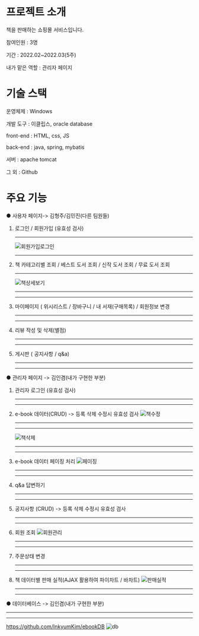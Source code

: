 # 프로젝트 소개
책을 판매하는 쇼핑몰 서비스입니다. 

참여인원 : 3명 

기간 : 2022.02~2022.03(5주) 

내가 맡은 역할 : 관리자 페이지 


# 기술 스택
운영체제 : Windows 

개발 도구 : 이클립스, oracle database 

front-end : HTML, css, JS 

back-end : java, spring, mybatis 

서버 : apache tomcat 

그 외 : Github



# 주요 기능
●  사용자 페이지-> 김형주/김민진(다른 팀원들)
  1) 로그인 / 회원가입 (유효성 검사)<hr>![회원가입로그인](https://user-images.githubusercontent.com/98381560/162413585-bbc13ab4-1271-4f78-b57a-514057e9bd3e.gif)<hr> 
  2) 책 카테고리별 조회 / 베스트 도서 조회 / 신작 도서 조회 / 무료 도서 조회<hr>
  ![책상세보기](https://user-images.githubusercontent.com/98381560/162413493-a7f9e5a8-f50d-4e92-9358-a570622462ec.gif)<hr><hr>
  3) 마이페이지 ( 위시리스트 / 장바구니 / 내 서재(구매목록) / 회원정보 변경<hr><hr>
  4) 리뷰 작성 및 삭제(별점)<hr><hr>
  5) 게시판 ( 공지사항 / q&a)<hr><hr>





●  관리자 페이지 -> 김인겸(내가 구현한 부분)
  1) 관리자 로그인 (유효성 검사)<hr><hr>
  2) e-book 데이터(CRUD) -> 등록 삭제 수정시 유효성 검사 ![책수정](https://user-images.githubusercontent.com/98381560/162413544-e28ff619-79fc-4f45-80dd-da636ed4d7a1.gif)<hr><hr>
   ![책삭제](https://user-images.githubusercontent.com/98381560/162413472-36167121-8537-44e4-a7e7-6a6d345ecee6.gif)<hr><hr>
  3) e-book 데이터 페이징 처리 ![페이징](https://user-images.githubusercontent.com/98381560/162413578-a40a9c7d-3975-4757-be5c-4013f3f5e23a.gif)<hr><hr>
  4) q&a 답변하기<hr><hr>
  5) 공지사항 (CRUD) -> 등록 삭제 수정시 유효성 검사<hr><hr>
  6) 회원 조회  ![회원관리](https://user-images.githubusercontent.com/98381560/162413602-ad625178-4954-497b-aad9-6ff92121526b.gif)<hr><hr>
  7) 주문상태 변경<hr><hr>
  8) 책 데이터별 판매 실적(AJAX 활용하여 파이차트 / 바차트) ![판매실적](https://user-images.githubusercontent.com/98381560/162413567-1107403d-3452-4bae-af86-c346cc793636.gif)<hr><hr>


●  데이터베이스    -> 김인겸(내가 구현한 부분)<hr><hr>
https://github.com/InkyumKim/ebookDB
![db](https://user-images.githubusercontent.com/98381560/162378855-b72c3b91-b74a-4b4e-8135-400334d2319c.PNG)

